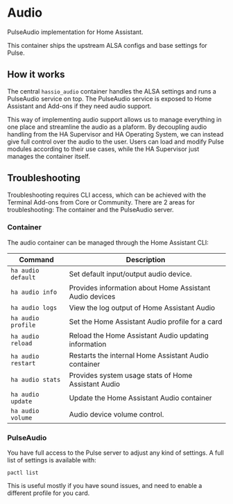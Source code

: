 # Audio

PulseAudio implementation for Home Assistant.

This container ships the upstream ALSA configs and base settings for Pulse.

## How it works

The central `hassio_audio` container handles the ALSA settings and runs a PulseAudio service on top.
The PulseAudio service is exposed to Home Assistant and Add-ons if they need audio support.

This way of implementing audio support allows us to manage everything in one place and streamline the audio as a plaform.
By decoupling audio handling from the HA Supervisor and HA Operating System, we can instead give full control over the audio to the user.
Users can load and modify Pulse modules according to their use cases, while the HA Supervisor just manages the container itself.

## Troubleshooting

Troubleshooting requires CLI access, which can be achieved with the Terminal Add-ons from Core or Community.
There are 2 areas for troubleshooting: The container and the PulseAudio server.

### Container

The audio container can be managed through the Home Assistant CLI:

| Command            | Description                                             |
| ------------------ | ------------------------------------------------------- |
| `ha audio default` | Set default input/output audio device.                  |
| `ha audio info`    | Provides information about Home Assistant Audio devices |
| `ha audio logs`    | View the log output of Home Assistant Audio             |
| `ha audio profile` | Set the Home Assistant Audio profile for a card         |
| `ha audio reload`  | Reload the Home Assistant Audio updating information    |
| `ha audio restart` | Restarts the internal Home Assistant Audio container    |
| `ha audio stats`   | Provides system usage stats of Home Assistant Audio     |
| `ha audio update`  | Update the Home Assistant Audio container               |
| `ha audio volume`  | Audio device volume control.                            |

### PulseAudio

You have full access to the Pulse server to adjust any kind of settings. A full list of settings is available with:

`pactl list`

This is useful mostly if you have sound issues, and need to enable a different profile for you card.
